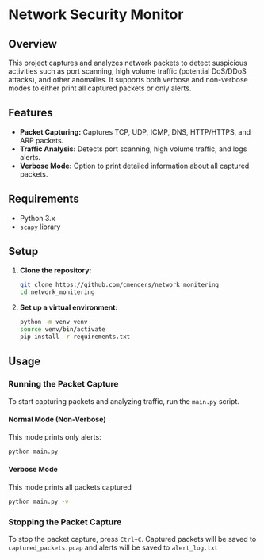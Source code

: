 # Network Security Monitor

## Overview

This project captures and analyzes network packets to detect suspicious activities such as port scanning, high volume traffic (potential DoS/DDoS attacks), and other anomalies. It supports both verbose and non-verbose modes to either print all captured packets or only alerts.

## Features

- **Packet Capturing:** Captures TCP, UDP, ICMP, DNS, HTTP/HTTPS, and ARP packets.
- **Traffic Analysis:** Detects port scanning, high volume traffic, and logs alerts.
- **Verbose Mode:** Option to print detailed information about all captured packets.

## Requirements

- Python 3.x
- `scapy` library

## Setup

1. **Clone the repository:**
    ```bash
    git clone https://github.com/cmenders/network_monitering
    cd network_monitering
    ```

2. **Set up a virtual environment:**
    ```bash
    python -m venv venv
    source venv/bin/activate  
    pip install -r requirements.txt
    ```

## Usage

### Running the Packet Capture

To start capturing packets and analyzing traffic, run the `main.py` script. 

#### Normal Mode (Non-Verbose)

This mode prints only alerts:
```bash
python main.py
```

#### Verbose Mode

This mode prints all packets captured
```bash
python main.py -v
```

### Stopping the Packet Capture

To stop the packet capture, press `Ctrl+C`. Captured packets will be saved to `captured_packets.pcap` and alerts will be saved to `alert_log.txt`

